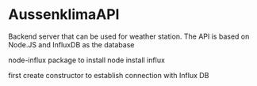 # AussenklimaAPI

Backend server that can be used for weather station. 
The API is based on Node.JS and InfluxDB as the database

node-influx package
to install node install influx

first create constructor to establish connection with Influx DB
